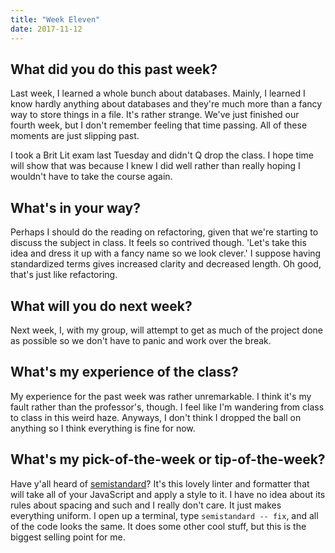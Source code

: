 ```yaml
---
title: "Week Eleven"
date: 2017-11-12
---
```


## What did you do this past week?
Last week, I learned a whole bunch about databases. Mainly, I learned I know hardly anything about databases and they're much more than a fancy way to store things in a file. It's rather strange. We've just finished our fourth week, but I don't remember feeling that time passing. All of these moments are just slipping past.

I took a Brit Lit exam last Tuesday and didn't Q drop the class. I hope time will show that was because I knew I did well rather than really hoping I wouldn't have to take the course again.

## What's in your way?
Perhaps I should do the reading on refactoring, given that we're starting to discuss the subject in class. It feels so contrived though. 'Let's take this idea and dress it up with a fancy name so we look clever.' I suppose having standardized terms gives increased clarity and decreased length. Oh good, that's just like refactoring.

## What will you do next week?
Next week, I, with my group, will attempt to get as much of the project done as possible so we don't have to panic and work over the break.

## What's my experience of the class?
My experience for the past week was rather unremarkable. I think it's my fault rather than the professor's, though. I feel like I'm wandering from class to class in this weird haze. Anyways, I don't think I dropped the ball on anything so I think everything is fine for now.

## What's my pick-of-the-week or tip-of-the-week?
Have y'all heard of [semistandard](https://github.com/Flet/semistandard)? It's this lovely linter and formatter that will take all of your JavaScript and apply a style to it. I have no idea about its rules about spacing and such and I really don't care. It just makes everything uniform. I open up a terminal, type `semistandard -- fix`, and all of the code looks the same. It does some other cool stuff, but this is the biggest selling point for me. 
